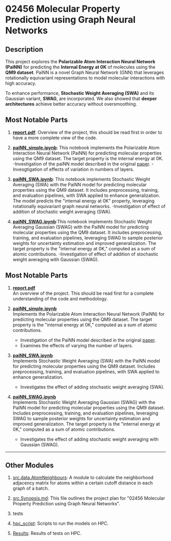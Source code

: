 # 02456 Molecular Property Prediction using Graph Neural Networks
## Description
This project explores the **Polarizable Atom Interaction Neural Network (PaiNN)** for predicting the **Internal Energy at 0K** of molecules using the **QM9 dataset**. PaiNN is a novel Graph Neural Network (GNN) that leverages rotationally equivariant representations to model molecular interactions with high accuracy. 

To enhance performance, **Stochastic Weight Averaging (SWA)** and its Gaussian variant, **SWAG**, are incorporated. We also showed that **deeper architectures** achieve better accuracy without oversmoothing.


## Most Notable Parts

1. **[report.pdf](report.pdf)**: Overview of the project, this should be read first in order to have a more complete view of the code.
   
2. **[paiNN_simple.ipynb](paiNN_simple.ipynb)**:  This notebook implements the Polarizable Atom Interaction Neural Network (PaiNN) for predicting molecular properties using the QM9 dataset. The target property is the internal energy at 0K.
   -Investigation of the paiNN model described in the original [paper](https://arxiv.org/pdf/2102.03150).
   -Invesgtigation of effects of variation in numbers of layers.

4. **[paiNN_SWA.ipynb](paiNN_SWA.ipynb)**: This notebook implements Stochastic Weight Averaging (SWA) with the PaiNN model for predicting molecular properties using the QM9 dataset. It includes preprocessing, training, and evaluation pipelines, with SWA applied to enhance generalization. The model predicts the "internal energy at 0K" property, leveraging rotationally equivariant graph neural networks.
   -Investigation of effect of addition of stochastic weight averaging (SWA).  

6. **[paiNN_SWAG.ipynb](paiNN_SWAG.ipynb)**:This notebook implements Stochastic Weight Averaging Gaussian (SWAG) with the PaiNN model for predicting molecular properties using the QM9 dataset. It includes preprocessing, training, and evaluation pipelines, leveraging SWAG to sample posterior weights for uncertainty estimation and improved generalization. The target property is the "internal energy at 0K," computed as a sum of atomic contributions.
      -Investigation of effect of addition of stochastic weight averaging with Gaussian (SWAG).

## Most Notable Parts

1. **[report.pdf](report.pdf)**  
   An overview of the project. This should be read first for a complete understanding of the code and methodology.

2. **[paiNN_simple.ipynb](paiNN_simple.ipynb)**  
   Implements the Polarizable Atom Interaction Neural Network (PaiNN) for predicting molecular properties using the QM9 dataset. The target property is the "internal energy at 0K," computed as a sum of atomic contributions.  
   - Investigation of the PaiNN model described in the original [paper](https://arxiv.org/pdf/2102.03150).  
   - Examines the effects of varying the number of layers.

3. **[paiNN_SWA.ipynb](paiNN_SWA.ipynb)**  
   Implements Stochastic Weight Averaging (SWA) with the PaiNN model for predicting molecular properties using the QM9 dataset. Includes preprocessing, training, and evaluation pipelines, with SWA applied to enhance generalization.  
   - Investigates the effect of adding stochastic weight averaging (SWA).

4. **[paiNN_SWAG.ipynb](paiNN_SWAG.ipynb)**  
   Implements Stochastic Weight Averaging Gaussian (SWAG) with the PaiNN model for predicting molecular properties using the QM9 dataset. Includes preprocessing, training, and evaluation pipelines, leveraging SWAG to sample posterior weights for uncertainty estimation and improved generalization. The target property is the "internal energy at 0K," computed as a sum of atomic contributions.  
   - Investigates the effect of adding stochastic weight averaging with Gaussian (SWAG).

---

## Other Modules
1. [src.data.AtomNeighbours](src/data/AtomNeighbours.py): A module to calculate the neighborhood adjacency matrix for atoms within a certain cutoff distance in each graph of a batch.

2. [src.Synopsis.md](src/Synopsis.md): This file outlines the project plan for "02456 Molecular Property Prediction using Graph Neural Networks".

3. tests

4. [hpc_script](hpc_script): Scripts to run the models on HPC.

5. [Results](Results): Results of tests on HPC.
